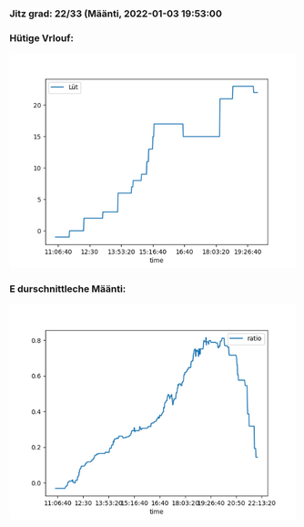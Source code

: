 ### Jitz grad: 22/33 (Määnti, 2022-01-03 19:53:00

### Hütige Vrlouf:
![Graph](Today.png)

### E durschnittleche Määnti:
![Graph](Määnti.png)